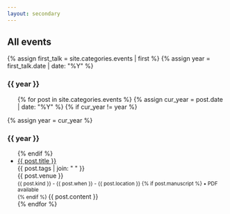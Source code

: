 ```yaml
---
layout: secondary
---
```


## All events

{% assign first_talk = site.categories.events | first %}
{% assign year = first_talk.date | date: "%Y" %}

<h3>{{ year }}</h3>
<ul class="fa-ul talk-list">
{% for post in site.categories.events %}
	{% assign cur_year = post.date | date: "%Y" %}
	{% if cur_year != year %}
</ul>
		{% assign year = cur_year %} 
<h3>{{ year }}</h3>
<ul class="fa-ul talk-list">
	{% endif %}
	<li>
		<span class="fa-li"><i class="fas fa-calendar-day"></i></span>
		<a href="{{ post.url }}">{{ post.title }}</a><br/>
		<topic>{{ post.tags | join: "</topic> <topic>" }}</topic><br/>
		<venue>{{ post.venue }}</venue><br/>
		<small>{{ post.kind }} - {{ post.when }} - {{ post.location }}
		{% if post.manuscript %}
			 • <i class="fas fa-file-pdf"></i> PDF available<br/>
		{% endif %}
		</small>
		<venue>{{ post.content }}</venue>
	</li>
{% endfor %}
</ul>

